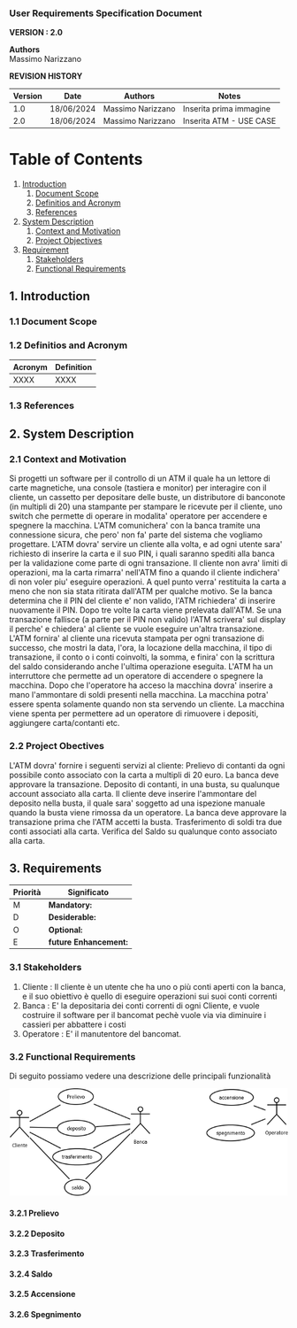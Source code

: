 
### User Requirements Specification Document


**VERSION : 2.0**

**Authors**  
Massimo Narizzano


**REVISION HISTORY**

| Version    | Date        | Authors      | Notes        |
| ----------- | ----------- | ----------- | ----------- |
| 1.0 | 18/06/2024 | Massimo Narizzano| Inserita prima immagine |
| 2.0 | 18/06/2024 | Massimo Narizzano| Inserita ATM - USE CASE |

# Table of Contents

1. [Introduction](#p1)
	1. [Document Scope](#sp1.1)
	2. [Definitios and Acronym](#sp1.2) 
	3. [References](#sp1.3)
2. [System Description](#p2)
	1. [Context and Motivation](#sp2.1)
	2. [Project Objectives](#sp2.2)
3. [Requirement](#p3)
 	1. [Stakeholders](#sp3.1)
 	2. [Functional Requirements](#sp3.2)
 	
  
  

<a name="p1"></a>

## 1. Introduction

<a name="sp1.1"></a>

### 1.1 Document Scope


<a name="sp1.2"></a>

### 1.2 Definitios and Acronym


| Acronym				| Definition | 
| ------------------------------------- | ----------- | 
| XXXX                                  | XXXX |

<a name="sp1.3"></a>

### 1.3 References 

<a name="p2"></a>

## 2. System Description
<a name="sp2.15"></a>

### 2.1 Context and Motivation

<a name="sp2.2"></a>

Si progetti un software per il controllo di un ATM il quale ha un lettore di
carte magnetiche, una console (tastiera e monitor) per interagire con
il cliente, un cassetto per depositare delle buste, un distributore di
banconote (in multipli di 20) una stampante per stampare le ricevute
per il cliente, uno switch che permette di operare in modalita'
operatore per accendere e spegnere la macchina. L'ATM comunichera'
con la banca tramite una connessione sicura, che pero' non fa' parte
del sistema che vogliamo progettare. L'ATM dovra' servire un cliente
alla volta, e ad ogni utente sara' richiesto di inserire la carta e il suo
PIN, i quali saranno spediti alla banca per la validazione come parte di
ogni transazione. Il cliente non avra' limiti di operazioni, ma la carta
rimarra' nell'ATM fino a quando il cliente indichera' di non voler piu'
eseguire operazioni. A quel punto verra' restituita la carta a meno che
non sia stata ritirata dall'ATM per qualche motivo. 
Se la banca determina che il PIN del cliente e' non valido, l'ATM
richiedera' di inserire nuovamente il PIN. Dopo tre volte la carta viene
prelevata dall'ATM. Se una transazione fallisce (a parte per il PIN non
valido) l'ATM scrivera' sul display il perche' e chiedera' al cliente se
vuole eseguire un'altra transazione. L'ATM fornira' al cliente una
ricevuta stampata per ogni transazione di successo, che mostri la
data, l'ora, la locazione della macchina, il tipo di transazione, il conto o
i conti coinvolti, la somma, e finira' con la scrittura del saldo
considerando anche l'ultima operazione eseguita.
 L'ATM ha un interruttore che permette ad un operatore di accendere o
spegnere la macchina. Dopo che l'operatore ha acceso la macchina
dovra' inserire a mano l'ammontare di soldi presenti nella macchina.
La macchina potra' essere spenta solamente quando non sta servendo
un cliente. La macchina viene spenta per permettere ad un operatore
di rimuovere i depositi, aggiungere carta/contanti etc. 

### 2.2 Project Obectives 
L'ATM dovra' fornire i seguenti servizi al cliente:
Prelievo di contanti da ogni possibile conto associato con la carta a
multipli di 20 euro. La banca deve approvare la transazione.
Deposito di contanti, in una busta, su qualunque account associato
alla carta. Il cliente deve inserire l'ammontare del deposito nella
busta, il quale sara' soggetto ad una ispezione manuale quando la
busta viene rimossa da un operatore. La banca deve approvare la
transazione prima che l'ATM accetti la busta.
Trasferimento di soldi tra due conti associati alla carta.
Verifica del Saldo su qualunque conto associato alla carta.

<a name="p3"></a>

## 3. Requirements

| Priorità | Significato | 
| --------------- | ----------- | 
| M | **Mandatory:**   |
| D | **Desiderable:** |
| O | **Optional:**    |
| E | **future Enhancement:** |

<a name="sp3.1"></a>
### 3.1 Stakeholders

1. Cliente : Il cliente è un utente che ha uno o più conti aperti con la banca, e il suo obiettivo è quello di eseguire operazioni sui suoi conti correnti
2. Banca   : E' la depositaria dei conti correnti di ogni Cliente, e vuole costruire il software per il bancomat pechè vuole via via diminuire i cassieri per abbattere i costi
3. Operatore : E' il manutentore del bancomat.

<a name="sp3.2"></a>
### 3.2 Functional Requirements 
Di seguito possiamo vedere una descrizione delle principali funzionalità

![Use Case Diagrams](imgs/usecaseATM.png)

<a name="sp3.2.1"></a>
#### 3.2.1 Prelievo 

<a name="sp3.2.2"></a>
#### 3.2.2 Deposito 

<a name="sp3.2.3"></a>
#### 3.2.3 Trasferimento

<a name="sp3.2.4"></a>
#### 3.2.4 Saldo

<a name="sp3.2.5"></a>
#### 3.2.5 Accensione

<a name="sp3.2.6"></a>
#### 3.2.6 Spegnimento






